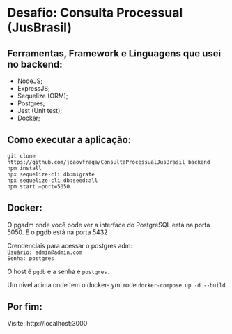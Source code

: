 # Desafio: Consulta Processual (JusBrasil)

## Ferramentas, Framework e Linguagens que usei no backend: 
- NodeJS;
- ExpressJS;
- Sequelize (ORM);
- Postgres;
- Jest (Unit test);
- Docker;


## Como executar a aplicação:

`git clone https://github.com/joaovfraga/ConsultaProcessualJusBrasil_backend` <br>
`npm install` <br>
`npx sequelize-cli db:migrate` <br>
`npx sequelize-cli db:seed:all` <br>
`npm start —port=5050` <br>

## Docker:

O pgadm onde você pode ver a interface do PostgreSQL está na porta 5050. E o pgdb está na porta 5432

Crendenciais para acessar o postgres adm: <br>
`Usuário: admin@admin.com` <br>
`Senha: postgres` <br>

O host é `pgdb` e a senha é `postgres.` 

Um nivel acima onde tem o docker-.yml 
rode `docker-compose up -d --build` 

## Por fim:
Visite: http://localhost:3000
